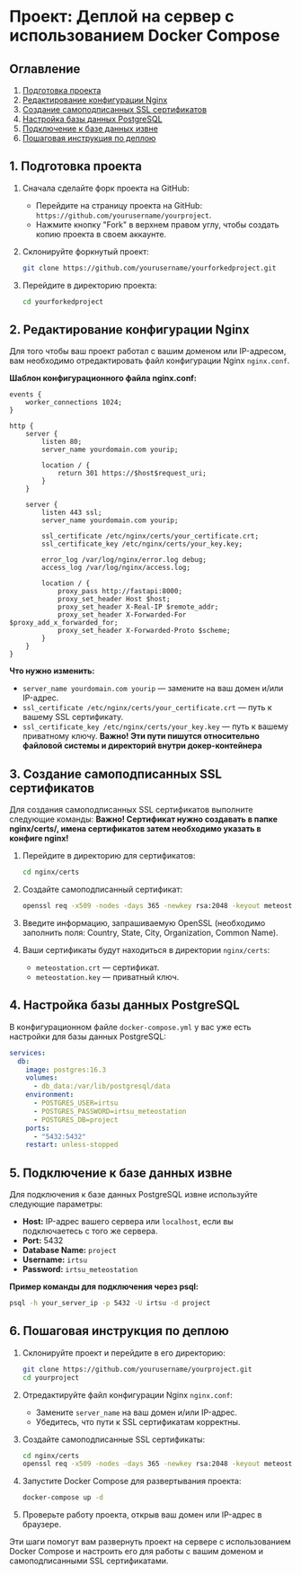 # Проект: Деплой на сервер с использованием Docker Compose

## Оглавление
1. [Подготовка проекта](#1)
2. [Редактирование конфигурации Nginx](#2)
3. [Создание самоподписанных SSL сертификатов](#3)
4. [Настройка базы данных PostgreSQL](#4)
5. [Подключение к базе данных извне](#5)
6. [Пошаговая инструкция по деплою](#6)

<a name="1"></a>
## 1. Подготовка проекта
1. Сначала сделайте форк проекта на GitHub:
    - Перейдите на страницу проекта на GitHub: `https://github.com/yourusername/yourproject`.
    - Нажмите кнопку "Fork" в верхнем правом углу, чтобы создать копию проекта в своем аккаунте.

2. Склонируйте форкнутый проект:
    ```sh
    git clone https://github.com/yourusername/yourforkedproject.git
    ```

3. Перейдите в директорию проекта:
    ```sh
    cd yourforkedproject
    ```

<a name="2"></a>
## 2. Редактирование конфигурации Nginx
Для того чтобы ваш проект работал с вашим доменом или IP-адресом, вам необходимо отредактировать файл конфигурации Nginx `nginx.conf`.

**Шаблон конфигурационного файла nginx.conf:**
```nginx
events {
    worker_connections 1024;
}

http {
    server {
        listen 80;
        server_name yourdomain.com yourip;

        location / {
            return 301 https://$host$request_uri;
        }
    }

    server {
        listen 443 ssl;
        server_name yourdomain.com yourip;

        ssl_certificate /etc/nginx/certs/your_certificate.crt;
        ssl_certificate_key /etc/nginx/certs/your_key.key;

        error_log /var/log/nginx/error.log debug;
        access_log /var/log/nginx/access.log;

        location / {
            proxy_pass http://fastapi:8000;
            proxy_set_header Host $host;
            proxy_set_header X-Real-IP $remote_addr;
            proxy_set_header X-Forwarded-For $proxy_add_x_forwarded_for;
            proxy_set_header X-Forwarded-Proto $scheme;
        }
    }
}
```

**Что нужно изменить:**
- `server_name yourdomain.com yourip` — замените на ваш домен и/или IP-адрес.
- `ssl_certificate /etc/nginx/certs/your_certificate.crt` — путь к вашему SSL сертификату.
- `ssl_certificate_key /etc/nginx/certs/your_key.key` — путь к вашему приватному ключу.
**Важно! Эти пути пишутся относительно файловой системы и директорий внутри докер-контейнера**

<a name="3"></a>
## 3. Создание самоподписанных SSL сертификатов
Для создания самоподписанных SSL сертификатов выполните следующие команды:
**Важно! Сертификат нужно создавать в папке nginx/certs/, имена сертификатов затем необходимо указать в конфиге nginx!**

1. Перейдите в директорию для сертификатов:
    ```sh
    cd nginx/certs
    ```

2. Создайте самоподписанный сертификат:
    ```sh
    openssl req -x509 -nodes -days 365 -newkey rsa:2048 -keyout meteostation.key -out meteostation.crt
    ```

3. Введите информацию, запрашиваемую OpenSSL (необходимо заполнить поля: Country, State, City, Organization, Common Name).

4. Ваши сертификаты будут находиться в директории `nginx/certs`:
    - `meteostation.crt` — сертификат.
    - `meteostation.key` — приватный ключ.

<a name="4"></a>
## 4. Настройка базы данных PostgreSQL
В конфигурационном файле `docker-compose.yml` у вас уже есть настройки для базы данных PostgreSQL:

```yaml
services:
  db:
    image: postgres:16.3
    volumes:
      - db_data:/var/lib/postgresql/data
    environment:
      - POSTGRES_USER=irtsu
      - POSTGRES_PASSWORD=irtsu_meteostation
      - POSTGRES_DB=project
    ports:
      - "5432:5432"
    restart: unless-stopped
```

<a name="5"></a>
## 5. Подключение к базе данных извне
Для подключения к базе данных PostgreSQL извне используйте следующие параметры:

- **Host:** IP-адрес вашего сервера или `localhost`, если вы подключаетесь с того же сервера.
- **Port:** 5432
- **Database Name:** `project`
- **Username:** `irtsu`
- **Password:** `irtsu_meteostation`

**Пример команды для подключения через psql:**
```sh
psql -h your_server_ip -p 5432 -U irtsu -d project
```

<a name="6"></a>
## 6. Пошаговая инструкция по деплою
1. Склонируйте проект и перейдите в его директорию:
    ```sh
    git clone https://github.com/yourusername/yourproject.git
    cd yourproject
    ```

2. Отредактируйте файл конфигурации Nginx `nginx.conf`:
    - Замените `server_name` на ваш домен и/или IP-адрес.
    - Убедитесь, что пути к SSL сертификатам корректны.

3. Создайте самоподписанные SSL сертификаты:
    ```sh
    cd nginx/certs
    openssl req -x509 -nodes -days 365 -newkey rsa:2048 -keyout meteostation.key -out meteostation.crt
    ```

4. Запустите Docker Compose для развертывания проекта:
    ```sh
    docker-compose up -d
    ```

5. Проверьте работу проекта, открыв ваш домен или IP-адрес в браузере.

Эти шаги помогут вам развернуть проект на сервере с использованием Docker Compose и настроить его для работы с вашим доменом и самоподписанными SSL сертификатами.
